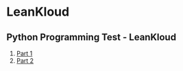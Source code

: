 # LeanKloud
## Python Programming Test - LeanKloud
1. [Part 1](https://github.com/avianshgupta/LeanKloud_Programming_Test/tree/main/part_1)
2. [Part 2](https://github.com/avianshgupta/LeanKloud_Programming_Test/tree/main/part_2)
